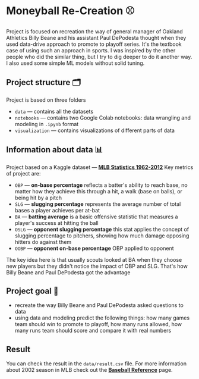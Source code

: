 # Moneyball Re-Creation ⚾

Project is focused on recreation the way of general manager of Oakland Athletics Billy Beane and his assistant Paul DePodesta thought when they used data-drive approach to promote to playoff series. It's the textbook case of using such an approach in sports. I was inspired by the other people who did the similar thing, but I try to dig deeper to do it another way. I also used some simple ML models without solid tuning.

## Project structure 🗂️
Project is based on three folders

- `data` — contains all the datasets
- `notebooks` — contains two Google Colab notebooks: data wrangling and modeling in `.ipynb` format
- `visualization` — contains visualizations of different parts of data

## Information about data 📊

Project based on a Kaggle dataset — **[MLB Statistics 1962-2012](https://www.kaggle.com/datasets/wduckett/moneyball-mlb-stats-19622012)**
Key metrics of project are:
- `OBP` — **on-base percentage** reflects a batter's ability to reach base, no matter how they achieve this through a hit, a walk (base on balls), or being hit by a pitch
- `SLG` — **slugging percentage** represents the average number of total bases a player achieves per at-bat
- `BA` — **batting average** is a basic offensive statistic that measures a player's success at hitting the ball
- `OSLG` — **opponent slugging percentage** this stat applies the concept of slugging percentage to pitchers, showing how much damage opposing hitters do against them
- `OOBP` — **opponent on-base percentage** OBP applied to opponent

The key idea here is that usually scouts looked at BA when they choose new players but they didn't notice the impact of OBP and SLG. That's how Billy Beane and Paul DePodesta got the advantage

## Project goal 🎯
- recreate the way Billy Beane and Paul DePodesta asked questions to data
- using data and modeling predict the following things: how many games team should win to promote to playoff, how many runs allowed, how many runs team should score and compare it with real numbers

## Result
You can check the result in the `data/result.csv` file. For more information about 2002 season in MLB check out the **[Baseball Reference](https://www.baseball-reference.com/teams/OAK/2002.shtml)** page.

